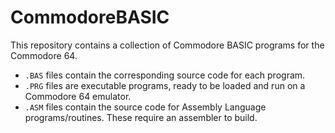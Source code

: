 # CommodoreBASIC
This repository contains a collection of Commodore BASIC programs for the Commodore 64.

* `.BAS` files contain the corresponding source code for each program.
* `.PRG` files are executable programs, ready to be loaded and run on a Commodore 64 emulator.
* `.ASM` files contain the source code for Assembly Language programs/routines. These require an assembler to build.
